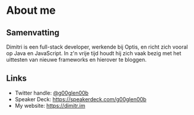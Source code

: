 # About me

## Samenvatting

Dimitri is een full-stack developer, werkende bij Optis, en richt zich vooral op Java en JavaScript.
In z'n vrije tijd houdt hij zich vaak bezig met het uittesten van nieuwe frameworks en hierover te bloggen.

## Links

- Twitter handle: [@g00glen00b](https://twitter.com/g00glen00b)
- Speaker Deck: https://speakerdeck.com/g00glen00b
- My website: https://dimitr.im

